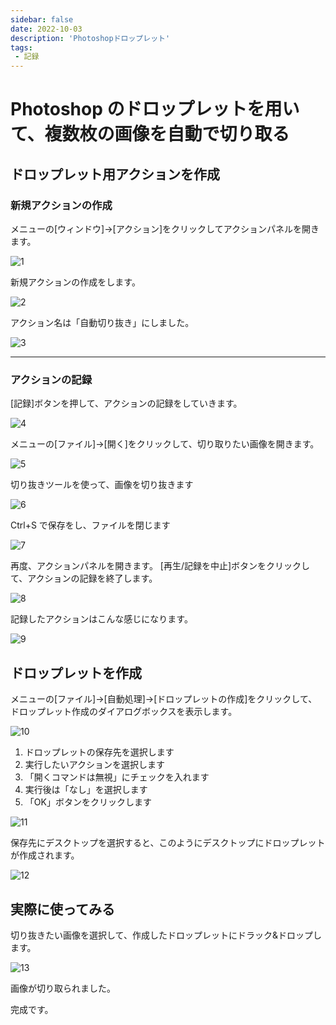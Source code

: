 ```yaml
---
sidebar: false
date: 2022-10-03
description: 'Photoshopドロップレット'
tags:
 - 記録
---
```


# Photoshop のドロップレットを用いて、複数枚の画像を自動で切り取る

## ドロップレット用アクションを作成
### 新規アクションの作成
メニューの[ウィンドウ]→[アクション]をクリックしてアクションパネルを開きます。

![1](../.vuepress/public/imgs/articles/droplet/1.png)

新規アクションの作成をします。

![2](../.vuepress/public/imgs/articles/droplet/2.png)

アクション名は「自動切り抜き」にしました。

![3](../.vuepress/public/imgs/articles/droplet/3.png)

---

### アクションの記録
[記録]ボタンを押して、アクションの記録をしていきます。

![4](../.vuepress/public/imgs/articles/droplet/4.png)

メニューの[ファイル]→[開く]をクリックして、切り取りたい画像を開きます。

![5](../.vuepress/public/imgs/articles/droplet/5.png)

切り抜きツールを使って、画像を切り抜きます

![6](../.vuepress/public/imgs/articles/droplet/6.png)

Ctrl+S で保存をし、ファイルを閉じます

![7](../.vuepress/public/imgs/articles/droplet/7.png)

再度、アクションパネルを開きます。
[再生/記録を中止]ボタンをクリックして、アクションの記録を終了します。

![8](../.vuepress/public/imgs/articles/droplet/8.png)

記録したアクションはこんな感じになります。

![9](../.vuepress/public/imgs/articles/droplet/9.png)

## ドロップレットを作成
メニューの[ファイル]→[自動処理]→[ドロップレットの作成]をクリックして、ドロップレット作成のダイアログボックスを表示します。

![10](../.vuepress/public/imgs/articles/droplet/10.png)

1. ドロップレットの保存先を選択します
1. 実行したいアクションを選択します
1. 「開くコマンドは無視」にチェックを入れます
1. 実行後は「なし」を選択します
1. 「OK」ボタンをクリックします

![11](../.vuepress/public/imgs/articles/droplet/11.png)

保存先にデスクトップを選択すると、このようにデスクトップにドロップレットが作成されます。

![12](../.vuepress/public/imgs/articles/droplet/12.png)

## 実際に使ってみる
切り抜きたい画像を選択して、作成したドロップレットにドラック&ドロップします。

![13](../.vuepress/public/imgs/articles/droplet/13.png)

画像が切り取られました。

完成です。